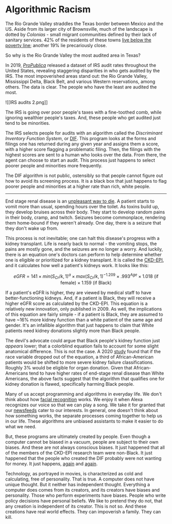 # Algorithmic Racism

The Rio Grande Valley straddles the Texas border between Mexico and the US. Aside from its larger city of Brownsville, much of the landscape is dotted by _Colonias_ - small migrant communities defined by their lack of sanitary services. 42% of the residents of these towns [live below the poverty line](https://www.dallasfed.org/~/media/documents/cd/pubs/lascolonias.pdf); another 19% lie precariously close.

So why is the Rio Grande Valley the most audited area in Texas?

In 2019, _[ProPublica](https://www.propublica.org/datastore/dataset/irs-audit-rates-by-county)_ released a dataset of IRS audit rates throughout the United States, revealing staggering disparities in who gets audited by the IRS. The most impoverished areas stand out: the Rio Grande Valley, Mississippi Delta, Black Belt, and various Western reservations, among others. The data is clear. The people who have the least are audited the most. 

![[IRS audits 2.png]]

The IRS is going over poor people's taxes with a fine-toothed comb, while ignoring wealthier people's taxes. And, these people who get audited just tend to be minorities.

The IRS selects people for audits with an algorithm called the _Discriminant Inventory Function System_, or [DIF](https://www.sambrotman.com/blog/how-tax-returns-are-selected-for-audit/). This program looks at the forms and filings one has returned during any given year and assigns them a score, with a higher score flagging a problematic filing. Then, the filings with the highest scores are sent to a human who looks over the data. From there, the agent can choose to start an audit. This process just happens to select poorer people and minorities more frequently.

The DIF algorithm is not public, ostensibly so that people cannot figure out how to avoid its screening process. It is a black box that just happens to flag poorer people and minorities at a higher rate than rich, white people.

***

End stage renal disease is an [unpleasant way to die](https://www.ncbi.nlm.nih.gov/books/NBK499861/). A patient starts to vomit more than usual, spending hours over the toilet. As toxins build up, they develop bruises across their body. They start to develop random pains in their body, cramp, and twitch. Seizures become commonplace, rendering them home-bound if they weren't already. One day, there is a seizure that they don't wake up from.

This process is not inevitable; one can halt this disease's progress with a kidney transplant. Life is nearly back to normal - the vomiting stops, the pains are mostly gone, and the seizures are no longer a worry. And luckily, there is an equation one's doctors can perform to help determine whether one is eligible or prioritized for a kidney transplant. It is called the [CKD-EPI](https://www.ncbi.nlm.nih.gov/pmc/articles/PMC2763564/), and it calculates how well a patient's kidneys work. It looks like this:


$$ eGFR = 141 \times min({S_{Cr}}/{k,1})^a \times max({S_{Cr}}/{k,1})^{-1.209} \times .993^{Age} \times 1.018 \mbox{ (if female)} \times 1.159 \mbox{ (if Black)}$$

If a patient's eGFR is higher, they are viewed by medical staff to have better-functioning kidneys. And, if a patient is Black, they will receive a higher eGFR score as calculated by the CKD-EPI. This equation is a relatively new innovation, only published in 2009. As well, the implications of this equation are fairly simple - if a patient is Black, they are assumed to have ~16% more kidney function than a white patient of the same age and gender. It's an infallible algorithm that just happens to claim that White patients need kidney donations slightly more than Black people.

The devil's advocate could argue that Black people's kidney function just _appears_ lower; that a colorblind equation fails to account for some slight anatomical difference. This is not the case. A 2020 [study](https://pubmed.ncbi.nlm.nih.gov/33063202/) found that if the race variable dropped out of the equation, a third of African-American patients would be shifted to more severe kidney failure classifications. Roughly 3% would be eligible for organ donation. Given that African-Americans tend to have higher rates of end-stage renal disease than White Americans, the above facts suggest that the algorithm that qualifies one for kidney donation is flawed, specifically harming Black people.

Many of us accept programming and algorithms in everyday life. We don't think about how [facial recognition](http://sitn.hms.harvard.edu/flash/2020/racial-discrimination-in-face-recognition-technology/) works. We enjoy it when Alexa recognizes our voice so that we can play a song. We take it for granted that our [newsfeeds](https://www.wired.com/2016/11/facebook-echo-chamber/) cater to our interests. In general, one doesn't think about how something works, the separate processes coming together to help us in our life. These algorithms are unbiased assistants to make it easier to do what we need.

But, these programs are ultimately created by people. Even though a computer cannot be biased in a vacuum, people are subject to their own biases. And these are not always conscious biases. It just happened that all of the members of the CKD-EPI research team were non-Black. It just happened that the people who created the DIF probably were not wanting for money. It just happens, [again](https://www.propublica.org/article/facebook-hate-speech-censorship-internal-documents-algorithms) and [again](https://www.seattletimes.com/business/microsoft/how-linkedins-search-engine-may-reflect-a-bias/).

Technology, as portrayed in movies, is characterized as cold and calculating, free of personality. That is true. A computer does not have unique thought. But it neither has independent thought. Everything a computer does comes from its creators, and its creators have biases and personality. Those who perform experiments have biases. People who write policy decisions have personal beliefs. We like to pretend they do not, that any creation is independent of its creator. This is not so. And these creations have real world effects. They can impoverish a family. They can kill.

